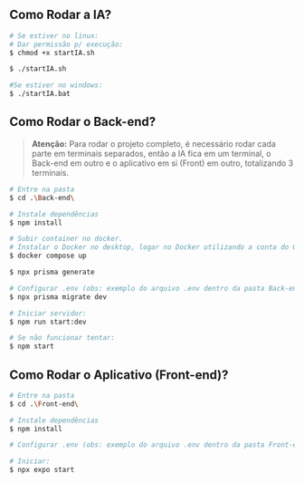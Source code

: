 ## Como Rodar a IA?
```bash
# Se estiver no linux:
# Dar permissão p/ execução:
$ chmod +x startIA.sh

$ ./startIA.sh

#Se estiver no windows:
$ ./startIA.bat
```

## Como Rodar o Back-end?
> **Atenção:**
> Para rodar o projeto completo, é necessário rodar cada parte em terminais separados, então a IA fica em um terminal, o Back-end em outro e o aplicativo em si (Front) em outro, totalizando 3 terminais.
```bash
# Entre na pasta
$ cd .\Back-end\

# Instale dependências
$ npm install

# Subir container no docker.
# Instalar o Docker no desktop, logar no Docker utilizando a conta do GitHub e com o Docker do desktop aberto:
$ docker compose up

$ npx prisma generate

# Configurar .env (obs: exemplo do arquivo .env dentro da pasta Back-end do projeto)
$ npx prisma migrate dev

# Iniciar servidor:
$ npm run start:dev

# Se não funcionar tentar:
$ npm start
```

## Como Rodar o Aplicativo (Front-end)?
```bash
# Entre na pasta
$ cd .\Front-end\

# Instale dependências
$ npm install

# Configurar .env (obs: exemplo do arquivo .env dentro da pasta Front-end do projeto)

# Iniciar:
$ npx expo start
```
